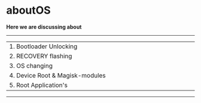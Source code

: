 # aboutOS

**Here we are discussing about**

<hr/>
<table align="center" >
  <tr>  
    <td width="500px" >1. Bootloader Unlocking</td>
  </tr>
  <tr>
    <td>2. RECOVERY flashing</td>
  </tr>
  <tr>
    <td>3. OS changing</td>
  </tr>
  <tr>
    <td>4. Device Root & Magisk-modules </td>
  </tr>
  <tr>
    <td>5. Root Application's</td>
  </tr>
</table>
<hr/>
